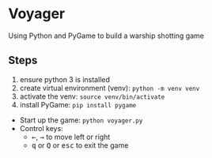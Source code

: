 # Voyager

Using Python and PyGame to build a warship shotting game

## Steps

1. ensure python 3 is installed
2. create virtual environment (venv): `python -m venv venv`
3. activate the venv: `source venv/bin/activate`
4. install PyGame: `pip install pygame`

- Start up the game: `python voyager.py`
- Control keys: 
  - <kbd>←</kbd>, <kbd>→</kbd> to move left or right 
  - <kbd>q</kbd> or <kbd>Q</kbd> or <kbd>esc</kbd> to exit the game

